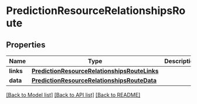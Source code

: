 # PredictionResourceRelationshipsRoute

## Properties
Name | Type | Description | Notes
------------ | ------------- | ------------- | -------------
**links** | [**PredictionResourceRelationshipsRouteLinks**](PredictionResourceRelationshipsRouteLinks.md) |  | [optional] 
**data** | [**PredictionResourceRelationshipsRouteData**](PredictionResourceRelationshipsRouteData.md) |  | [optional] 

[[Back to Model list]](../README.md#documentation-for-models) [[Back to API list]](../README.md#documentation-for-api-endpoints) [[Back to README]](../README.md)


